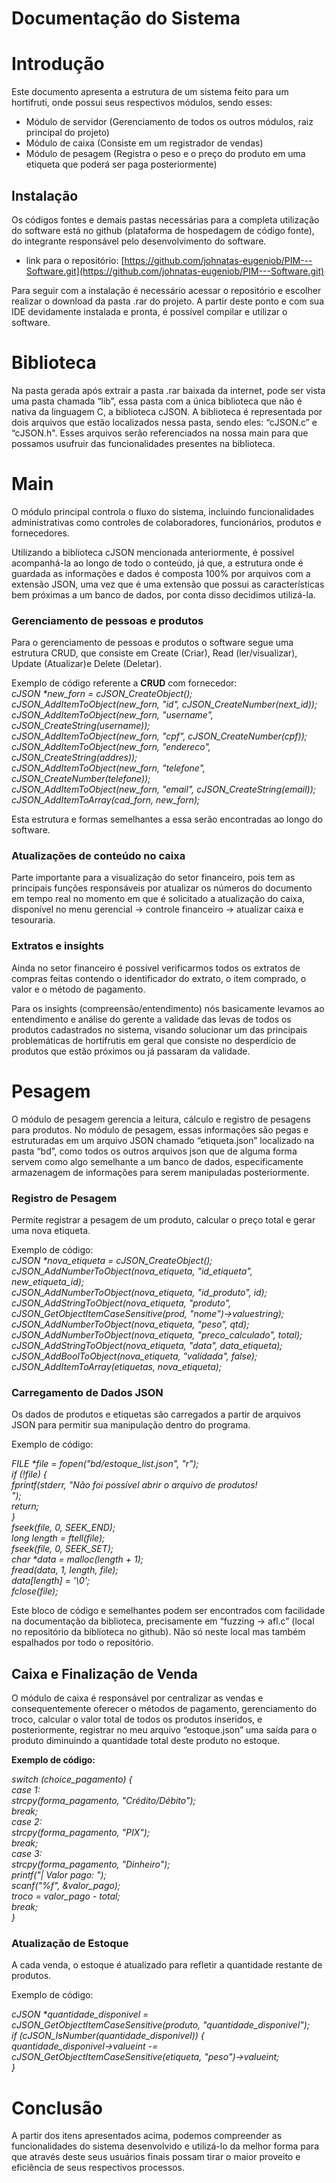 # Documentação do Sistema

# **Introdução**

Este documento apresenta a estrutura de um sistema feito para um hortifruti, onde possui seus respectivos módulos, sendo esses:

* Módulo de servidor (Gerenciamento de todos os outros módulos, raiz principal do projeto)  
* Módulo de caixa (Consiste em um registrador de vendas)  
* Módulo de pesagem (Registra o peso e o preço do produto em uma etiqueta que poderá ser paga posteriormente)

## **Instalação**

Os códigos fontes e demais pastas necessárias para a completa utilização do software está no github (plataforma de hospedagem de código fonte), do integrante responsável pelo desenvolvimento do software.

* link para o repositório: [https://github.com/johnatas-eugeniob/PIM---Software.git](https://github.com/johnatas-eugeniob/PIM---Software.git)

Para seguir com a instalação é necessário acessar o repositório e escolher realizar o download da pasta .rar do projeto. A partir deste ponto e com sua IDE devidamente instalada e pronta, é possível compilar e utilizar o software.

# **Biblioteca**

Na pasta gerada após extrair a pasta .rar baixada da internet, pode ser vista uma pasta chamada “lib”, essa pasta com a única biblioteca que não é nativa da linguagem C, a biblioteca cJSON. A biblioteca é representada por dois arquivos que estão localizados nessa pasta, sendo eles: “cJSON.c” e “cJSON.h". Esses arquivos serão referenciados na nossa main para que possamos usufruir das funcionalidades presentes na biblioteca.

# **Main**

O módulo principal controla o fluxo do sistema, incluindo funcionalidades administrativas como controles de colaboradores, funcionários, produtos e fornecedores.

Utilizando a biblioteca cJSON mencionada anteriormente, é possível acompanhá-la ao longo de todo o conteúdo, já que, a estrutura onde é guardada as informações e dados é composta 100% por arquivos com a extensão JSON, uma vez que é uma extensão que possui as características bem próximas a um banco de dados, por conta disso decidimos utilizá-la.

### **Gerenciamento de pessoas e produtos**

Para o gerenciamento de pessoas e produtos o software segue uma estrutura CRUD, que consiste em Create (Criar), Read (ler/visualizar), Update (Atualizar)e Delete (Deletar).

Exemplo de código referente a **CRUD** com fornecedor:  
*cJSON \*new\_forn \= cJSON\_CreateObject();*  
*cJSON\_AddItemToObject(new\_forn, "id", cJSON\_CreateNumber(next\_id));*  
*cJSON\_AddItemToObject(new\_forn, "username", cJSON\_CreateString(username));*  
*cJSON\_AddItemToObject(new\_forn, "cpf", cJSON\_CreateNumber(cpf));*  
*cJSON\_AddItemToObject(new\_forn, "endereco", cJSON\_CreateString(addres));*  
*cJSON\_AddItemToObject(new\_forn, "telefone", cJSON\_CreateNumber(telefone));*  
*cJSON\_AddItemToObject(new\_forn, "email", cJSON\_CreateString(email));*  
*cJSON\_AddItemToArray(cad\_forn, new\_forn);*  
        

Esta estrutura e formas semelhantes a essa serão encontradas ao longo do software.

### **Atualizações de conteúdo no caixa**

Parte importante para a visualização do setor financeiro, pois tem as principais funções responsáveis por atualizar os números do documento em tempo real no momento em que é solicitado a atualização do caixa, disponível no menu gerencial \-\> controle financeiro \-\> atualizar caixa e tesouraria.

### **Extratos e insights**

Ainda no setor financeiro é possível verificarmos todos os extratos de compras feitas contendo o identificador do extrato, o item comprado, o valor e o método de pagamento.

Para os insights (compreensão/entendimento) nós basicamente levamos ao entendimento e análise do gerente a validade das levas de todos os produtos cadastrados no sistema, visando solucionar um das principais problemáticas de hortifrutis em geral que consiste no desperdício de produtos que estão próximos ou já passaram da validade.

# **Pesagem**

O módulo de pesagem gerencia a leitura, cálculo e registro de pesagens para produtos. No módulo de pesagem, essas informações são pegas e estruturadas em um arquivo JSON chamado “etiqueta.json” localizado na pasta “bd”, como todos os outros arquivos json que de alguma forma servem como algo semelhante a um banco de dados, especificamente armazenagem de informações para serem manipuladas posteriormente.

### **Registro de Pesagem**

Permite registrar a pesagem de um produto, calcular o preço total e gerar uma nova etiqueta.

Exemplo de código:  
*cJSON \*nova\_etiqueta \= cJSON\_CreateObject();*  
*cJSON\_AddNumberToObject(nova\_etiqueta, "id\_etiqueta", new\_etiqueta\_id);*  
*cJSON\_AddNumberToObject(nova\_etiqueta, "id\_produto", id);*  
*cJSON\_AddStringToObject(nova\_etiqueta, "produto", cJSON\_GetObjectItemCaseSensitive(prod, "nome")-\>valuestring);*  
*cJSON\_AddNumberToObject(nova\_etiqueta, "peso", qtd);*  
*cJSON\_AddNumberToObject(nova\_etiqueta, "preco\_calculado", total);*  
*cJSON\_AddStringToObject(nova\_etiqueta, "data", data\_etiqueta);*  
*cJSON\_AddBoolToObject(nova\_etiqueta, "validada", false);*  
*cJSON\_AddItemToArray(etiquetas, nova\_etiqueta);*

### **Carregamento de Dados JSON**

Os dados de produtos e etiquetas são carregados a partir de arquivos JSON para permitir sua manipulação dentro do programa.

Exemplo de código:

*FILE \*file \= fopen("bd/estoque\_list.json", "r");*  
*if (\!file) {*  
    *fprintf(stderr, "Não foi possível abrir o arquivo de produtos\!*  
*");*  
    *return;*  
*}*  
*fseek(file, 0, SEEK\_END);*  
*long length \= ftell(file);*  
*fseek(file, 0, SEEK\_SET);*  
*char \*data \= malloc(length \+ 1);*  
*fread(data, 1, length, file);*  
*data\[length\] \= '\\0';*  
*fclose(file);*

Este bloco de código e semelhantes podem ser encontrados com facilidade na documentação da biblioteca, precisamente em “fuzzing \-\> afl.c” (local no repositório da biblioteca no github). Não só neste local mas também espalhados por todo o repositório.        

## **Caixa e Finalização de Venda**

O módulo de caixa é responsável por centralizar as vendas e consequentemente oferecer o métodos de pagamento, gerenciamento do troco, calcular o valor total de todos os produtos inseridos, e posteriormente, registrar no meu arquivo “estoque.json” uma saída para o produto diminuindo a quantidade total deste produto no estoque.

**Exemplo de código:**

*switch (choice\_pagamento) {*  
    *case 1:*  
        *strcpy(forma\_pagamento, "Crédito/Débito");*  
        *break;*  
    *case 2:*  
        *strcpy(forma\_pagamento, "PIX");*  
        *break;*  
    *case 3:*  
        *strcpy(forma\_pagamento, "Dinheiro");*  
        *printf("| Valor pago: ");*  
        *scanf("%f", \&valor\_pago);*  
        *troco \= valor\_pago \- total;*  
        *break;*  
*}*


### **Atualização de Estoque**

A cada venda, o estoque é atualizado para refletir a quantidade restante de produtos.

Exemplo de código:

*cJSON \*quantidade\_disponivel \= cJSON\_GetObjectItemCaseSensitive(produto, "quantidade\_disponivel");*  
*if (cJSON\_IsNumber(quantidade\_disponivel)) {*  
    *quantidade\_disponivel-\>valueint \-= cJSON\_GetObjectItemCaseSensitive(etiqueta, "peso")-\>valueint;*  
*}*

# **Conclusão**

A partir dos itens apresentados acima, podemos compreender as funcionalidades do sistema desenvolvido e utilizá-lo da melhor forma para que através deste seus usuários finais possam tirar o maior proveito e eficiência de seus respectivos processos.

